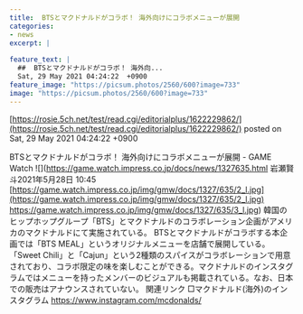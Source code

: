 ```yaml
---
title:  BTSとマクドナルドがコラボ！ 海外向けにコラボメニューが展開  
categories:
- news
excerpt: |
  
feature_text: |
  ##  BTSとマクドナルドがコラボ！ 海外向...
  Sat, 29 May 2021 04:24:22  +0900
feature_image: "https://picsum.photos/2560/600?image=733"
image: "https://picsum.photos/2560/600?image=733"
---
```


[https://rosie.5ch.net/test/read.cgi/editorialplus/1622229862/](https://rosie.5ch.net/test/read.cgi/editorialplus/1622229862/)
posted on Sat, 29 May 2021 04:24:22  +0900

<!--more-->

BTSとマクドナルドがコラボ！ 海外向けにコラボメニューが展開 - GAME Watch ![](https://game.watch.impress.co.jp/docs/news/1327635.html 岩瀬賢斗2021年5月28日 10:45 [https://game.watch.impress.co.jp/img/gmw/docs/1327/635/2_l.jpg](https://game.watch.impress.co.jp/img/gmw/docs/1327/635/2_l.jpg) https://game.watch.impress.co.jp/img/gmw/docs/1327/635/3_l.jpg) 韓国のヒップホップグループ「BTS」とマクドナルドのコラボレーション企画がアメリカのマクドナルドにて実施されている。 BTSとマクドナルドがコラボする本企画では「BTS MEAL」というオリジナルメニューを店舗で展開している。「Sweet Chili」と「Cajun」という2種類のスパイスがコラボレーションで用意されており、コラボ限定の味を楽しむことができる。マクドナルドのインスタグラムではメニューを持ったメンバーのビジュアルも掲載されている。なお、日本での販売はアナウンスされていない。 関連リンク □マクドナルド(海外)のインスタグラム https://www.instagram.com/mcdonalds/
